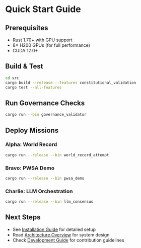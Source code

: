 # Quick Start Guide

## Prerequisites

- Rust 1.70+ with GPU support
- 8× H200 GPUs (for full performance)
- CUDA 12.0+

## Build & Test

```bash
cd src
cargo build --release --features constitutional_validation
cargo test --all-features
```

## Run Governance Checks

```bash
cargo run --bin governance_validator
```

## Deploy Missions

### Alpha: World Record
```bash
cargo run --release --bin world_record_attempt
```

### Bravo: PWSA Demo
```bash
cargo run --release --bin pwsa_demo
```

### Charlie: LLM Orchestration
```bash
cargo run --release --bin llm_consensus
```

## Next Steps

- See [Installation Guide](installation.md) for detailed setup
- Read [Architecture Overview](../architecture/overview.md) for system design
- Check [Development Guide](../development/contributing.md) for contribution guidelines